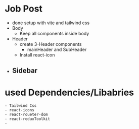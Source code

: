 # Job Post
- done setup with vite and tailwind css
- Body
    - Keep all components inside body
- Header
    - create 3-Header components
        - mainHeader and SubHeader
    - Install react-icon
- Sidebar
    - 



# used Dependencies/Libabries
    - Tailwind Css
    - react-icons
    - react-roueter-dom
    - react-reduxToolkit
    - 

